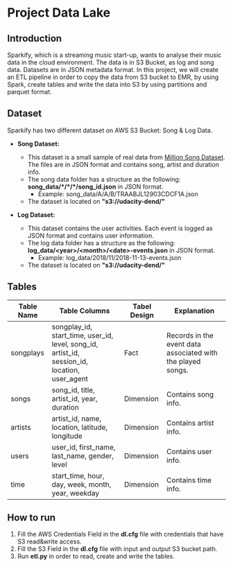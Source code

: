 # Project Data Lake

## Introduction

Sparkify, which is a streaming music start-up, wants to analyse their music data in the cloud environment. 
The data is in S3 Bucket, as log and song data. Datasets are in JSON metadata format.
In this project, we will create an ETL pipeline in order to copy the data from S3 bucket to EMR, by using Spark, create tables and write the data into S3 by using partitions and parquet format. 

## Dataset

Sparkify has two different dataset on AWS S3 Bucket: Song & Log Data.

- **Song Dataset:** 
    - This dataset is a small sample of real data from [Million Song Dataset](http://millionsongdataset.com/). The files are in JSON format and contains song, artist and duration info.
    - The song data folder has a structure as the following: __song_data/\*/\*/\*/song_id.json__ in JSON format.
        - Example: song_data/A/A/B/TRAABJL12903CDCF1A.json
    - The dataset is located on __"s3://udacity-dend/"__
    
- **Log Dataset:** 
    - This dataset contains the user activities. Each event is logged as JSON format and contains user information. 
    - The log data folder has a structure as the following: __log_data/\<year>/\<month>/\<date>-events.json__ in JSON format.
        - Example: log_data/2018/11/2018-11-13-events.json
    - The dataset is located on __"s3://udacity-dend/"__

## Tables

| Table Name | Table Columns                                                                                 | Tabel Design | Explanation                                                 |
|------------|-----------------------------------------------------------------------------------------------|--------------|-------------------------------------------------------------|
| songplays  | songplay_id, start_time, user_id, level, song_id, artist_id, session_id, location, user_agent | Fact         | Records in the event data associated with the played songs. |
| songs      | song_id, title, artist_id, year, duration                                                     | Dimension    | Contains song info.                                         |
| artists    | artist_id, name, location, latitude, longitude                                                | Dimension    | Contains artist info.                                       |
| users      | user_id, first_name, last_name, gender, level                                                 | Dimension    | Contains user info.                                         |
| time       | start_time, hour, day, week, month, year, weekday                                             | Dimension    | Contains time info.                                         |
  
## How to run

1. Fill the AWS Credentials Field in the __dl.cfg__ file with credentials that have S3 read&write access.
2. Fill the S3 Field in the __dl.cfg__ file with input and output S3 bucket path.
3. Run __etl.py__ in order to read, create and write the tables.